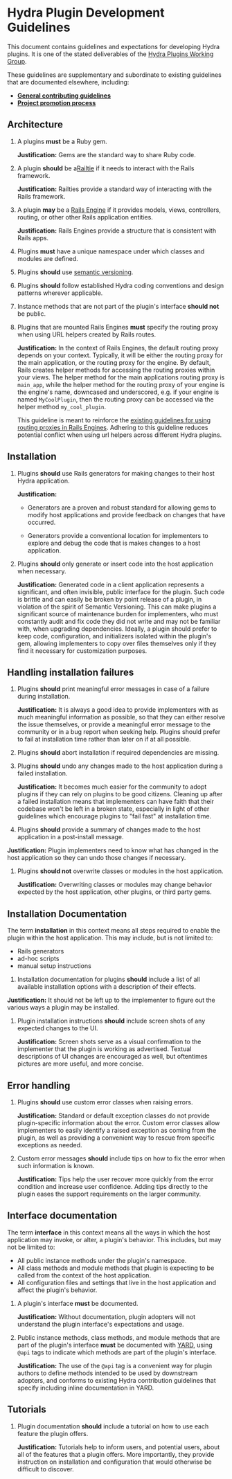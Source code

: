 # Hydra Plugin Development Guidelines

This document contains guidelines and expectations for developing Hydra plugins. It is one of the stated deliverables of the [Hydra Plugins Working Group](https://wiki.duraspace.org/display/hydra/Hydra+Plugins+Working+Group).

These guidelines are supplementary and subordinate to existing guidelines that are documented elsewhere, including:
  * [**General contributing guidelines**](https://github.com/projecthydra/hydra/blob/master/CONTRIBUTING.md)
  * [**Project promotion process**](http://projecthydra-labs.github.io/promotion.html)

## Architecture

1. A plugins **must** be a Ruby gem.

   **Justification:** Gems are the standard way to share Ruby code.

1. A plugin **should** be a[Railtie](http://api.rubyonrails.org/classes/Rails/Railtie.html) if it needs to interact with the Rails framework.

   **Justification:** Railties provide a standard way of interacting with the Rails framework.

1. A plugin **may** be a [Rails Engine](http://api.rubyonrails.org/classes/Rails/Engine.html) if it provides models, views, controllers, routing, or other other Rails application entities.

   **Justification:** Rails Engines provide a structure that is consistent with Rails apps.

1. Plugins **must** have a unique namespace under which classes and modules are defined.

1. Plugins **should** use [semantic versioning](http://semver.org).

1. Plugins **should** follow established Hydra coding conventions and design patterns wherever applicable.

1. Instance methods that are not part of the plugin's interface **should not** be public.

1. Plugins that are mounted Rails Engines **must** specify the routing proxy when using URL helpers created by Rails routes.

   **Justification:** In the context of Rails Engines, the default routing proxy depends on your context. Typically, it will be either the routing proxy for the main application, or the routing proxy for the engine. By default, Rails creates helper methods for accessing the routing proxies within your views. The helper method for the main applications routing proxy is `main_app`, while the helper method for the routing proxy of your engine is the engine's name, downcased and underscored, e.g. if your engine is named `MyCoolPlugin`, then the routing proxy can be accessed via the helper method `my_cool_plugin`.

   This guideline is meant to reinforce the [existing guidelines for using routing proxies in Rails Engines](http://edgeguides.rubyonrails.org/engines.html#routes). Adhering to this guideline reduces potential conflict when using url helpers across different Hydra plugins.

## Installation

1. Plugins **should** use Rails generators for making changes to their host Hydra application.

   **Justification:**

     * Generators are a proven and robust standard for allowing gems to modify host applications and provide feedback on changes that have occurred.

     * Generators provide a conventional location for implementers to explore and debug the code that is makes changes to a host application.

1. Plugins **should** only generate or insert code into the host application when necessary.

   **Justification:** Generated code in a client application represents a significant, and often invisible, public interface for the plugin. Such code is brittle and can easily be broken by point release of a plugin, in violation of the spirit of Semantic Versioning. This can make plugins a significant source of maintenance burden for implementers, who must constantly audit and fix code they did not write and may not be familiar with, when upgrading dependencies. Ideally, a plugin should prefer to keep code, configuration, and initializers isolated within the plugin's gem, allowing implementers to copy over files themselves only if they find it necessary for customization purposes.

## Handling installation failures

1. Plugins **should** print meaningful error messages in case of a failure during installation.

   **Justification:** It is always a good idea to provide implementers with as much meaningful information as possible, so that they can either resolve the issue themselves, or provide a meaningful error message to the community or in a bug report when seeking help. Plugins should prefer to fail at installation time rather than later on if at all possible.
   
1. Plugins **should** abort installation if required dependencies are missing.

1. Plugins **should** undo any changes made to the host application during a failed installation.

   **Justification:** It becomes much easier for the community to adopt plugins if they can rely on plugins to be good citizens. Cleaning up after a failed installation means that implementers can have faith that their codebase won't be left in a broken state, especially in light of other guidelines which encourage plugins to "fail fast" at installation time.

1. Plugins **should** provide a summary of changes made to the host application in a post-install message.

  **Justification:** Plugin implementers need to know what has changed in the host application so they can undo those changes if necessary.

1. Plugins **should not** overwrite classes or modules in the host application.

   **Justification:** Overwriting classes or modules may change behavior expected by the host application, other plugins, or third party gems.

## Installation Documentation

The term **installation** in this context means all steps required to enable the plugin within the host application. This may include, but is not limited to:

  * Rails generators
  * ad-hoc scripts
  * manual setup instructions

1. Installation documentation for plugins **should** include a list of all available installation options with a description of their effects.

  **Justification:** It should not be left up to the implementer to figure out the various ways a plugin may be installed.

1. Plugin installation instructions **should** include screen shots of any expected changes to the UI.

   **Justification:** Screen shots serve as a visual confirmation to the implementer that the plugin is working as advertised. Textual descriptions of UI changes are encouraged as well, but oftentimes pictures are more useful, and more concise.

## Error handling

1. Plugins **should** use custom error classes when raising errors.

   **Justification:** Standard or default exception classes do not provide plugin-specific information about the error. Custom error classes allow implementers to easily identify a raised exception as coming from the plugin, as well as providing a convenient way to rescue from specific exceptions as needed.

1. Custom error messages **should** include tips on how to fix the error when such information is known.

   **Justification:** Tips help the user recover more quickly from the error condition and increase user confidence. Adding tips directly to the plugin eases the support requirements on the larger community.

## Interface documentation

The term **interface** in this context means all the ways in which the host application may invoke, or alter, a plugin's behavior. This includes, but may not be limited to:
  * All public instance methods under the plugin's namespace.
  * All class methods and module methods that plugin is expecting to be called from the context of the host application.
  * All configuration files and settings that live in the host application and affect the plugin's behavior.

1. A plugin's interface **must** be documented.

   **Justification:** Without documentation, plugin adopters will not understand the plugin interface's expectations and usage.
  
1. Public instance methods, class methods, and module methods that are part of the plugin's interface **must** be documented with [YARD](http://yardoc.org/), using `@api` tags to indicate which methods are part of the plugin's interface.

   **Justification:** The use of the `@api` tag is a convenient way for plugin authors to define methods intended to be used by downstream adopters, and conforms to existing Hydra contribution guidelines that specify including inline documentation in YARD.

## Tutorials

1. Plugin documentation **should** include a tutorial on how to use each feature the plugin offers.

   **Justification:** Tutorials help to inform users, and potential users, about all of the features that a plugin offers. More importantly, they provide instruction on installation and configuration that would otherwise be difficult to discover.
